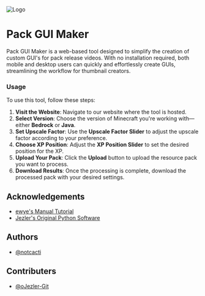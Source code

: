 

![Logo](https://dev-to-uploads.s3.amazonaws.com/uploads/articles/th5xamgrr6se0x5ro4g6.png)


# Pack GUI Maker

Pack GUI Maker is a web-based tool designed to simplify the creation of custom GUI's for pack release videos. With no installation required, both mobile and desktop users can quickly and effortlessly create GUIs, streamlining the workflow for thumbnail creators.

### Usage

To use this tool, follow these steps:

1. **Visit the Website**: Navigate to our website where the tool is hosted.
2. **Select Version**: Choose the version of Minecraft you're working with—either **Bedrock** or **Java**.
3. **Set Upscale Factor**: Use the **Upscale Factor Slider** to adjust the upscale factor according to your preference.
4. **Choose XP Position**: Adjust the **XP Position Slider** to set the desired position for the XP.
5. **Upload Your Pack**: Click the **Upload** button to upload the resource pack you want to process.
6. **Download Results**: Once the processing is complete, download the processed pack with your desired settings.



## Acknowledgements

 - [ewye's Manual Tutorial](https://www.youtube.com/watch?v=6xhJ5hPxSE8)
 - [Jezler's Original Python Software](https://github.com/oJezler-git/gui_maker)


## Authors

- [@notcacti](https://github.com/notcacti)

## Contributers

- [@oJezler-Git](https://github.com/oJezler-git)


